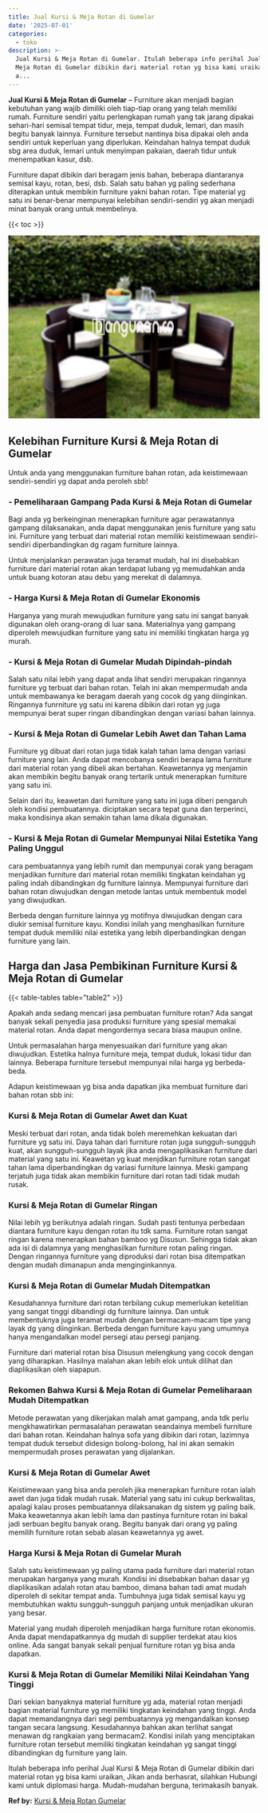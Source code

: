 ```yaml
---
title: Jual Kursi & Meja Rotan di Gumelar
date: '2025-07-01'
categories:
  - toko
description: >-
  Jual Kursi & Meja Rotan di Gumelar. Itulah beberapa info perihal Jual Kursi &
  Meja Rotan di Gumelar dibikin dari material rotan yg bisa kami uraikan, Jikan
  a...
---
```


**Jual Kursi & Meja Rotan di Gumelar** – Furniture akan menjadi bagian kebutuhan yang wajib dimiliki oleh tiap-tiap orang yang telah memiliki rumah. Furniture sendiri yaitu perlengkapan rumah yang tak jarang dipakai sehari-hari semisal tempat tidur, meja, tempat duduk, lemari, dan masih begitu banyak lainnya. Furniture tersebut nantinya bisa dipakai oleh anda sendiri untuk keperluan yang diperlukan. Keindahan halnya tempat duduk sbg area duduk, lemari untuk menyimpan pakaian, daerah tidur untuk menempatkan kasur, dsb.

Furniture dapat dibikin dari beragam jenis bahan, beberapa diantaranya semisal kayu, rotan, besi, dsb. Salah satu bahan yg paling sederhana diterapkan untuk membikin furniture yakni bahan rotan. Tipe material yg satu ini benar-benar mempunyai kelebihan sendiri-sendiri yg akan menjadi minat banyak orang untuk membelinya.

{{< toc >}}

![Jual Kursi & Meja Rotan di Gumelar](/images/kursi-meja-rotan-murah53.png)

## Kelebihan Furniture Kursi & Meja Rotan di Gumelar

Untuk anda yang menggunakan furniture bahan rotan, ada keistimewaan sendiri-sendiri yg dapat anda peroleh sbb!

### \- Pemeliharaan Gampang Pada Kursi & Meja Rotan di Gumelar

Bagi anda yg berkeinginan menerapkan furniture agar perawatannya gampang dilaksanakan, anda dapat menggunakan jenis furniture yang satu ini. Furniture yang terbuat dari material rotan memiliki keistimewaan sendiri-sendiri diperbandingkan dg ragam furniture lainnya.

Untuk menjalankan perawatan juga teramat mudah, hal ini disebabkan furniture dari material rotan akan terdapat lubang yg memudahkan anda untuk buang kotoran atau debu yang merekat di dalamnya.

### \- Harga Kursi & Meja Rotan di Gumelar Ekonomis

Harganya yang murah mewujudkan furniture yang satu ini sangat banyak digunakan oleh orang-orang di luar sana. Materialnya yang gampang diperoleh mewujudkan furniture yang satu ini memiliki tingkatan harga yg murah.

### \- Kursi & Meja Rotan di Gumelar Mudah Dipindah-pindah

Salah satu nilai lebih yang dapat anda lihat sendiri merupakan ringannya furniture yg terbuat dari bahan rotan. Telah ini akan mempermudah anda untuk membawanya ke beragam daerah yang cocok dg yang diinginkan. Ringannya funrniture yg satu ini karena dibikin dari rotan yg juga mempunyai berat super ringan dibandingkan dengan variasi bahan lainnya.

### \- Kursi & Meja Rotan di Gumelar Lebih Awet dan Tahan Lama

Furniture yg dibuat dari rotan juga tidak kalah tahan lama dengan variasi furniture yang lain. Anda dapat mencobanya sendiri berapa lama furniture dari material rotan yang dibeli akan bertahan. Keawetannya yg menjamin akan membikin begitu banyak orang tertarik untuk menerapkan furniture yang satu ini.

Selain dari itu, keawetan dari furniture yang satu ini juga diberi pengaruh oleh kondisi pembuatannya. diciptakan secara tepat guna dan terperinci, maka kondisinya akan semakin tahan lama dikala digunakan.

### \- Kursi & Meja Rotan di Gumelar Mempunyai Nilai Estetika Yang Paling Unggul

cara pembuatannya yang lebih rumit dan mempunyai corak yang beragam menjadikan furniture dari material rotan memiliki tingkatan keindahan yg paling indah dibandingkan dg furniture lainnya. Mempunyai furniture dari bahan rotan diwujudkan dengan metode lantas untuk membentuk model yang diwujudkan.

Berbeda dengan furniture lainnya yg motifnya diwujudkan dengan cara diukir semisal furniture kayu. Kondisi inilah yang menghasilkan furniture tempat duduk memiliki nilai estetika yang lebih diperbandingkan dengan furniture yang lain.

## Harga dan Jasa Pembikinan Furniture Kursi & Meja Rotan di Gumelar

{{< table-tables table="table2" >}}

Apakah anda sedang mencari jasa pembuatan furniture rotan? Ada sangat banyak sekali penyedia jasa produksi furniture yang spesial memakai material rotan. Anda dapat mengordernya secara biasa maupun online.

Untuk permasalahan harga menyesuaikan dari furniture yang akan diwujudkan. Estetika halnya furniture meja, tempat duduk, lokasi tidur dan lainnya. Beberapa furniture tersebut mempunyai nilai harga yg berbeda-beda.

Adapun keistimewaan yg bisa anda dapatkan jika membuat furniture dari bahan rotan sbb ini:

### Kursi & Meja Rotan di Gumelar Awet dan Kuat

Meski terbuat dari rotan, anda tidak boleh meremehkan kekuatan dari furniture yg satu ini. Daya tahan dari furniture rotan juga sungguh-sungguh kuat, akan sungguh-sungguh layak jika anda mengaplikasikan furniture dari material yang satu ini. Keawetan yg kuat menjdikan furniture rotan sangat tahan lama diperbandingkan dg variasi furniture lainnya. Meski gampang terjatuh juga tidak akan membikin furniture dari rotan tadi tidak mudah rusak.

### Kursi & Meja Rotan di Gumelar Ringan

Nilai lebih yg berikutnya adalah ringan. Sudah pasti tentunya perbedaan diantara furniture kayu dengan rotan itu tdk sama. Furniture rotan sangat ringan karena menerapkan bahan bamboo yg Disusun. Sehingga tidak akan ada isi di dalamnya yang menghasilkan furniture rotan paling ringan. Dengan ringannya furniture yang diproduksi dari rotan bisa ditempatkan dengan mudah dimanapun anda menginginkannya.

### Kursi & Meja Rotan di Gumelar Mudah Ditempatkan

Kesudahannya furniture dari rotan terbilang cukup memerlukan ketelitian yang sangat tinggi dibandingi dg furniture lainnya. Dan untuk membentuknya juga teramat mudah dengan bermacam-macam tipe yang layak dg yang diinginkan. Berbeda dengan furniture kayu yang umumnya hanya mengandalkan model persegi atau persegi panjang.

Furniture dari material rotan bisa Disusun melengkung yang cocok dengan yang diharapkan. Hasilnya malahan akan lebih elok untuk dilihat dan diaplikasikan oleh siapapun.

### Rekomen Bahwa Kursi & Meja Rotan di Gumelar Pemeliharaan Mudah Ditempatkan

Metode perawatan yang dikerjakan malah amat gampang, anda tdk perlu mengkhawatirkan permasalahan perawatan seandainya membeli furniture dari bahan rotan. Keindahan halnya sofa yang dibikin dari rotan, lazimnya tempat duduk tersebut didesign bolong-bolong, hal ini akan semakin mempermudah proses perawatan yang dijalankan.

### Kursi & Meja Rotan di Gumelar Awet

Keistimewaan yang bisa anda peroleh jika menerapkan furniture rotan ialah awet dan juga tidak mudah rusak. Material yang satu ini cukup berkwalitas, apalagi kalau proses pembuatannya dilaksanakan dg sistem yg paling baik. Maka keawetannya akan lebih lama dan pastinya furniture rotan ini bakal jadi serbuan begitu banyak orang. Begitu banyak dari orang yg paling memilih furniture rotan sebab alasan keawetannya yg awet.

### Harga Kursi & Meja Rotan di Gumelar Murah

Salah satu keistimewaan yg paling utama pada furniture dari material rotan merupakan harganya yang murah. Kondisi ini disebabkan bahan dasar yg diaplikasikan adalah rotan atau bamboo, dimana bahan tadi amat mudah diperoleh di sekitar tempat anda. Tumbuhnya juga tidak semisal kayu yg membutuhkan waktu sungguh-sungguh panjang untuk menjadikan ukuran yang besar.

Material yang mudah diperoleh menjadikan harga furniture rotan ekonomis. Anda dapat mendapatkannya dg mudah di supplier terdekat atau kios online. Ada sangat banyak sekali penjual furniture rotan yg bisa anda dapatkan.

### Kursi & Meja Rotan di Gumelar Memiliki Nilai Keindahan Yang Tinggi

Dari sekian banyaknya material furniture yg ada, material rotan menjadi bagian material furniture yg memiliki tingkatan keindahan yang tinggi. Anda dapat memandangnya dari segi pembuatannya yg mengandalkan konsep tangan secara langsung. Kesudahannya bahkan akan terlihat sangat menawan dg rangkaian yang bermacam2. Kondisi inilah yang menciptakan furniture rotan tersebut memiliki tingkatan keindahan yg sangat tinggi dibandingkan dg furniture yang lain.

Itulah beberapa info perihal Jual Kursi & Meja Rotan di Gumelar dibikin dari material rotan yg bisa kami uraikan, Jikan anda berhasrat, silahkan Hubungi kami untuk diplomasi harga. Mudah-mudahan berguna, terimakasih banyak.

**Ref by:** [Kursi & Meja Rotan Gumelar](https://id.wikipedia.org/wiki/Kursi)

